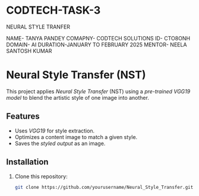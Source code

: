 # CODTECH-TASK-3
NEURAL STYLE TRANFER

NAME- TANYA PANDEY
COMAPNY- CODTECH SOLUTIONS
ID- CTO8ONH
DOMAIN- AI
DURATION-JANUARY TO FEBRUARY 2025
MENTOR- NEELA SANTOSH KUMAR

# Neural Style Transfer (NST)

This project applies *Neural Style Transfer* (NST) using a *pre-trained VGG19 model* to blend the artistic style of one image into another.

## Features
- Uses *VGG19* for style extraction.
- Optimizes a content image to match a given style.
- Saves the *styled output* as an image.

## Installation
1. Clone this repository:
   ```bash
   git clone https://github.com/yourusername/Neural_Style_Transfer.git
